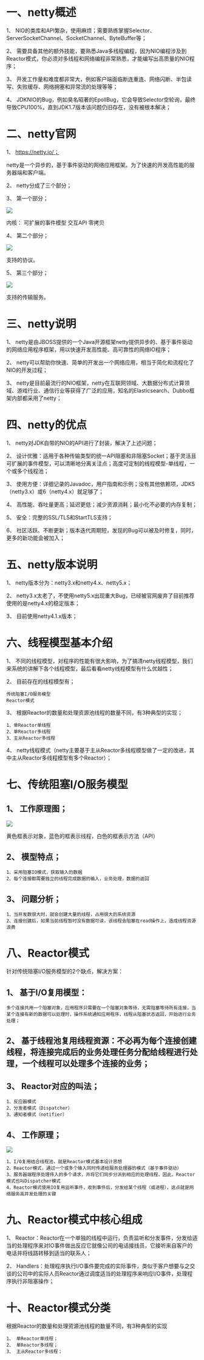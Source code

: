 # 一、netty概述


1、 NIO的类库和API繁杂，使用麻烦；需要熟练掌握Selector、ServerSocketChannel、SocketChannel、ByteBuffer等；

2、 需要具备其他的额外技能，要熟悉Java多线程编程，因为NIO编程涉及到Reactor模式，你必须对多线程和网络编程非常熟悉，才能编写出高质量的NIO程序；

3、 开发工作量和难度都非常大，例如客户端面临断连重连、网络闪断、半包读写、失败缓存、网络拥塞和异常流的处理等等；

4、 JDKNIO的Bug，例如臭名昭著的EpollBug，它会导致Selector空轮询，最终导致CPU100%，直到JDK1.7版本该问题仍旧存在，没有被根本解决；



# 二、netty官网

1、 https://netty.io/；

netty是一个异步的，基于事件驱动的网络应用框架。为了快速的开发高性能的服务器端和客户端。


2、 netty分成了三个部分；

3、 第一个部分；

![](assets/000/01/100/01/000/003/09-1731133536832.png)

内核： 可扩展的事件模型
交互API
零拷贝


4、 第二个部分；



![](assets/000/01/100/01/000/003/09-1731133572209.png)



支持的协议。

5、 第三个部分；


![](assets/000/01/100/01/000/003/09-1731133593862.png)


支持的传输服务。


# 三、netty说明

1、 netty是由JBOSS提供的一个Java开源框架netty提供异步的、基于事件驱动的网络应用程序框架，用以快速开发高性能、高可靠性的网络IO程序；

2、 netty可以帮助你快速、简单的开发出一个网络应用，相当于简化和流程化了NIO的开发过程；

3、 netty是目前最流行的NIO框架，netty在互联网领域、大数据分布式计算领域、游戏行业、通信行业等获得了广泛的应用，知名的Elasticsearch、Dubbo框架内部都采用了netty；

# 四、netty的优点

1、 netty对JDK自带的NIO的API进行了封装，解决了上述问题；

2、 设计优雅：适用于各种传输类型的统一API阻塞和非阻塞Socket；基于灵活且可扩展的事件模型，可以清晰地分离关注点；高度可定制的线程模型-单线程，一个或多个线程池；

3、 使用方便：详细记录的Javadoc，用户指南和示例；没有其他依赖项，JDK5（netty3.x）或6（netty4.x）就足够了；

4、 高性能、吞吐量更高；延迟更低；减少资源消耗；最小化不必要的内存复制；

5、 安全：完整的SSL/TLS和StartTLS支持；

6、 社区活跃、不断更新；版本迭代周期短，发现的Bug可以被及时修复，同时，更多的新功能会被加入；


# 五、netty版本说明


1、 netty版本分为：netty3.x和netty4.x、netty5.x；

2、 netty3.x太老了，不使用netty5.x出现重大Bug，已经被官网废弃了目前推荐使用的是netty4.x的稳定版本；

3、 目前使用netty4.1.x版本；


# 六、线程模型基本介绍

1、 不同的线程模型，对程序的性能有很大影响，为了搞清netty线程模型，我们来系统的讲解下各个线程模型，最后看看netty线程模型有什么优越性；

2、 目前存在的线程模型有；

    传统阻塞I/O服务模型
    Reactor模式

3、 根据Reactor的数量和处理资源池线程的数量不同，有3种典型的实现；

    1、单Reactor单线程
    2、单Reactor多线程
    3、主从Reactor多线程

4、 netty线程模式（netty主要基于主从Reactor多线程模型做了一定的改进，其中主从Reactor多线程模型有多个Reactor）；

# 七、传统阻塞I/O服务模型

## 1、 工作原理图；


![](assets/000/01/100/01/000/003/09-1731134016412.png)

黄色框表示对象，蓝色的框表示线程，白色的框表示方法（API）

## 2、 模型特点；

    1、采用阻塞IO模式，获取输入的数据
    2、每个连接都需要独立的线程完成数据的输入，业务处理，数据的返回

## 3、 问题分析；

    1、当并发数很大时，就会创建大量的线程，占用很大的系统资源
    2、连接创建后，如果当前线程暂时没有数据可读，该线程会阻塞在read操作上，造成线程资源浪费



# 八、Reactor模式

针对传统阻塞I/O服务模型的2个缺点，解决方案：

## 1、 基于I/O复用模型：

    多个连接共用一个阻塞对象，应用程序只需要在一个阻塞对象等待，无需阻塞等待所有连接，当某个连接有新的数据可以处理时，操作系统通知应用程序，线程从阻塞状态返回，开始进行业务处理；

## 2、 基于线程池复用线程资源：不必再为每个连接创建线程，将连接完成后的业务处理任务分配给线程进行处理，一个线程可以处理多个连接的业务；

## 3、 Reactor对应的叫法；

    1、反应器模式
    2、分发者模式（Dispatcher）
    3、通知者模式（notifier）

## 4、 工作原理；


![](assets/000/01/100/01/000/003/09-1731134119829.png)

    1、I/O复用结合线程池，就是Reactor模式基本设计思想
    2、Reactor模式，通过一个或多个输入同时传递给服务处理器的模式（基于事件驱动）
    3、服务器端程序处理传入的多个请求，并将它们同步分派到相应的处理线程，因此，Reactor模式也叫Dispatcher模式
    4、Reactor模式使用IO复用监听事件，收到事件后，分发给某个线程（或进程），这点就是网络服务高并发处理的关键



# 九、Reactor模式中核心组成

1、 Reactor：Reactor在一个单独的线程中运行，负责监听和分发事件，分发给适当的处理程序来对IO事件做出反应它就像公司的电话接线员，它接听来自客户的电话并将线路转移到适当的联系人；

2、 Handlers：处理程序执行I/O事件要完成的实际事件，类似于客户想要与之交谈的公司中的实际人员Reactor通过调度适当的处理程序来响应I/O事件，处理程序执行非阻塞操作；


# 十、Reactor模式分类

根据Reactor的数量和处理资源池线程的数量不同，有3种典型的实现

    1、 单Reactor单线程；
    2、 单Reactor多线程；
    3、 主从Reactor多线程；
